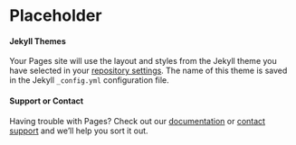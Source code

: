 # Placeholder

#### Jekyll Themes

Your Pages site will use the layout and styles from the Jekyll theme you have selected in your [repository settings](https://github.com/adjackp/adjackp.github.io/settings). The name of this theme is saved in the Jekyll `_config.yml` configuration file.

#### Support or Contact

Having trouble with Pages? Check out our [documentation](https://help.github.com/categories/github-pages-basics/) or [contact support](https://github.com/contact) and we’ll help you sort it out.
